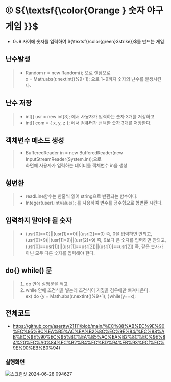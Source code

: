 # ⚾ ${\textsf{\color{Orange } 숫자 야구 게임 }}$
 - 0~9 사이에 숫자를 입력하여 ${\textsf{\color{green}3strike}}$를 만드는 게임

## 난수발생
 > - Random r = new Random(); 으로 랜덤으로   
 x = Math.abs(r.nextInt()%9+1); 으로 1~9까지 숫자의 난수를 발생시킨다.

## 난수 저장
 > - int[] usr = new int[3]; 에서 사용자가 입력하는 숫자 3개를 저장하고
 > - int[] com = { x, y, z }; 에서 컴퓨터가 선택한 숫자 3개를 저장한다.

## 객체변수 메소드 생성<br>
 > - BufferedReader in = new BufferedReader(new InputStreamReader(System.in));으로   
 화면에 사용자가 입력하는 데이터를 객체변수 in을 생성

## 형변환
> - readLine함수는 한줄씩 읽어 string으로 반환되는 함수이다.
> - Integer(user).intValue(); 를 사용하여 변수를 정수형으로 형변환 시킨다.

## 입력하지 말아야 될 숫자
> - (usr[0]==0)||(usr[1]==0)||(usr[2]==0) 즉, 0을 입력하면 안되고,   
 (usr[0]>9)||(usr[1]>9)||(usr[2]>9) 즉, 9보다 큰 숫자를 입력하면 안되고,
 (usr[0]==usr[1])||(usr[1]==usr[2])||(usr[0]==usr[2]) 즉, 같은 숫자가 아닌 모두 다른 숫자를 입력해야 한다.

## do{} while() 문
> 1. do 안에 실행문을 적고
> 2. while 안에 조건식을 넣는데 조건식이 거짓을 경우에만 빠져나온다.   
> ex) do {y = Math.abs(r.nextInt()%9+1); }while(y==x);

## 전체코드
- https://github.com/asertty/21111/blob/main/%EC%88%AB%EC%9E%90%EC%95%BC%EA%B5%AC%EA%B2%8C%EC%9E%84/%EC%88%AB%EC%9E%90%EC%95%BC%EA%B5%AC%EA%B2%8C%EC%9E%84%20%EC%A0%84%EC%B2%B4%EC%BD%94%EB%93%9C(%EC%9E%90%EB%B0%94)

### 실행화면
![스크린샷 2024-06-28 094627](https://github.com/asertty/21111/assets/127906148/496005dd-3e4e-4a9a-bee9-aadb6eed3fef)
